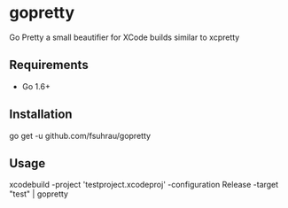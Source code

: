 # gopretty
Go Pretty a small beautifier for XCode builds similar to xcpretty

## Requirements
- Go 1.6+

## Installation
go get -u github.com/fsuhrau/gopretty

## Usage
xcodebuild -project 'testproject.xcodeproj' -configuration Release -target "test" | gopretty
